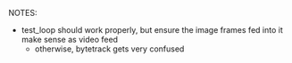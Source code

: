 
NOTES:
 - test_loop should work properly, but ensure the image frames fed into it make sense as video feed
    - otherwise, bytetrack gets very confused